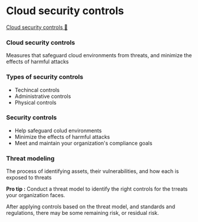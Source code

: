 # Cloud security controls

[Cloud security controls &#128279;](https://www.coursera.org/learn/strategies-for-cloud-security-risk-management/lecture/CKE7h/cloud-security-controls)

### Cloud security controls

Measures that safeguard cloud environments from threats, and minimize the effects of harmful attacks

### Types of security controls

- Techincal controls
- Administrative controls
- Physical controls

### Security controls

- Help safeguard colud environments
- Minimize the effects of harmful attacks
- Meet and maintain your organization's compliance goals

### Threat modeling

The process of identifying assets, their vulnerabilities, and how each is exposed to threats

**Pro tip :** Conduct a threat model to identify the right controls for the trreats your organization faces.

After applying controls based on the threat model, and standards and regulations, there may be some remaining risk, or residual risk.

